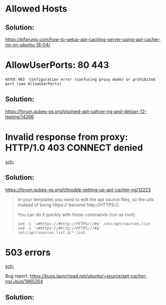 # Allowed Hosts

## Solution:
https://kifarunix.com/how-to-setup-apt-caching-server-using-apt-cacher-ng-on-ubuntu-18-04/

# AllowUserPorts: 80 443
error: `403  Configuration error (confusing proxy mode) or prohibited port (see AllowUserPorts)`

## Solution:
https://forum.qubes-os.org/t/solved-apt-cahcer-ng-and-debian-12-testing/14266


# Invalid response from proxy: HTTP/1.0 403 CONNECT denied
[sch:](https://www.google.com/search?q=403+connect+denied+(ask+the+admin+to+allow+https+tunnels))

## Solution:
https://forum.qubes-os.org/t/trouble-setting-up-apt-cacher-ng/12223

>In your templates you need to edit the apt source files, so the urls instead of being https:// become http://HTTPS///.
>
>You can do it quickly with these commands (run as root):
>```
>sed -i 's#https://#http://HTTPS///#g' /etc/apt/sources.list
>sed -i 's#https://#http://HTTPS///#g' /etc/apt/sources.list.d/*.list
>```


# 503 errors
[sch:](https://www.google.com/search?q=%22aptcacherng%22+%22HTTP+error%2C+code%3A+503%22)

Bug report: https://bugs.launchpad.net/ubuntu/+source/apt-cacher-ng/+bug/1960264

## Solution:

